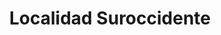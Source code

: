 ---
title: Localidad Suroccidente
url: /localidad-suroccidente/
latitude: 10.964
longitude: -74.798
---
